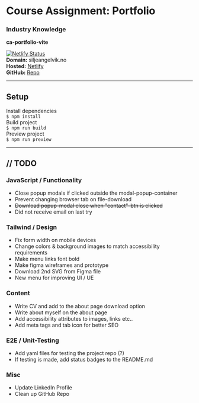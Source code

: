 # Course Assignment: Portfolio
### Industry Knowledge 
 
**ca-portfolio-vite**
 
[![Netlify Status](https://api.netlify.com/api/v1/badges/736e8330-8d8b-4552-ad73-53872f7f6240/deploy-status)](https://app.netlify.com/sites/siljeangelvik/deploys)  
**Domain:** siljeangelvik.no  
**Hosted:** [Netlify](https://siljeangelvik.no/)  
**GitHub:** [Repo](https://github.com/siljeangelvik/ca-portfolio-vite)

---

## Setup
Install dependencies  
`$ npm install`  
Build project  
`$ npm run build`  
Preview project    
`$ npm run preview`  

---

## // TODO
### JavaScript / Functionality
* Close popup modals if clicked outside the modal-popup-container
* Prevent changing browser tab on file-download
* ~~Download popup-modal close when "contact"-btn is clicked~~
* Did not receive email on last try

### Tailwind / Design
* Fix form width on mobile devices
* Change colors & background images to match accessibility requirements
* Make menu links font bold
* Make figma wireframes and prototype
* Download 2nd SVG from Figma file
* New menu for improving UI / UE

### Content
* Write CV and add to the about page download option
* Write about myself on the about page
* Add accessibility attributes to images, links etc..
* Add meta tags and tab icon for better SEO

### E2E / Unit-Testing
* Add yaml files for testing the project repo (?)
* If testing is made, add status badges to the README.md

### Misc
* Update LinkedIn Profile
* Clean up GitHub Repo